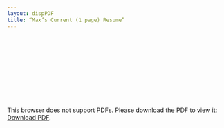 ```yaml
---
layout: dispPDF
title: “Max’s Current (1 page) Resume”
---
```


<object data="images/PDFs/Maxwell_Anderson_Resume_20220221.pdf" type="application/pdf" width="890px" height="900px">
    <embed src="images/PDFs/Maxwell_Anderson_Resume_20220221.pdf">
        <p>This browser does not support PDFs. Please download the PDF to view it: <a href="images/PDFs/Maxwell_Anderson_Resume_20220221.pdf">Download PDF</a>.</p>
    </embed>
</object>
